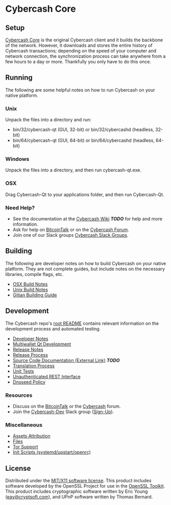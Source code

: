 Cybercash Core
=====================

Setup
---------------------
[Cybercash Core](http://cybercash.org/wallet) is the original Cybercash client and it builds the backbone of the network. However, it downloads and stores the entire history of Cybercash transactions; depending on the speed of your computer and network connection, the synchronization process can take anywhere from a few hours to a day or more. Thankfully you only have to do this once.

Running
---------------------
The following are some helpful notes on how to run Cybercash on your native platform.

### Unix

Unpack the files into a directory and run:

- bin/32/cybercash-qt (GUI, 32-bit) or bin/32/cybercashd (headless, 32-bit)
- bin/64/cybercash-qt (GUI, 64-bit) or bin/64/cybercashd (headless, 64-bit)

### Windows

Unpack the files into a directory, and then run cybercash-qt.exe.

### OSX

Drag Cybercash-Qt to your applications folder, and then run Cybercash-Qt.

### Need Help?

* See the documentation at the [Cybercash Wiki](https://en.bitcoin.it/wiki/Main_Page) ***TODO***
for help and more information.
* Ask for help on [BitcoinTalk](https://bitcointalk.org/index.php?topic=1262920.0) or on the [Cybercash Forum](http://forum.cybercash.org/).
* Join one of our Slack groups [Cybercash Slack Groups](https://cybercash.org/slack-logins/).

Building
---------------------
The following are developer notes on how to build Cybercash on your native platform. They are not complete guides, but include notes on the necessary libraries, compile flags, etc.

- [OSX Build Notes](build-osx.md)
- [Unix Build Notes](build-unix.md)
- [Gitian Building Guide](gitian-building.md)

Development
---------------------
The Cybercash repo's [root README](https://github.com/Cybercash-Project/Cybercash/blob/master/README.md) contains relevant information on the development process and automated testing.

- [Developer Notes](developer-notes.md)
- [Multiwallet Qt Development](multiwallet-qt.md)
- [Release Notes](release-notes.md)
- [Release Process](release-process.md)
- [Source Code Documentation (External Link)](https://dev.visucore.com/bitcoin/doxygen/) ***TODO***
- [Translation Process](translation_process.md)
- [Unit Tests](unit-tests.md)
- [Unauthenticated REST Interface](REST-interface.md)
- [Dnsseed Policy](dnsseed-policy.md)

### Resources

* Discuss on the [BitcoinTalk](https://bitcointalk.org/index.php?topic=1262920.0) or the [Cybercash](http://forum.cybercash.org/) forum.
* Join the [Cybercash-Dev](https://cybercash-dev.slack.com/) Slack group ([Sign-Up](https://cybercash-dev.herokuapp.com/)).

### Miscellaneous
- [Assets Attribution](assets-attribution.md)
- [Files](files.md)
- [Tor Support](tor.md)
- [Init Scripts (systemd/upstart/openrc)](init.md)

License
---------------------
Distributed under the [MIT/X11 software license](http://www.opensource.org/licenses/mit-license.php).
This product includes software developed by the OpenSSL Project for use in the [OpenSSL Toolkit](https://www.openssl.org/). This product includes
cryptographic software written by Eric Young ([eay@cryptsoft.com](mailto:eay@cryptsoft.com)), and UPnP software written by Thomas Bernard.
